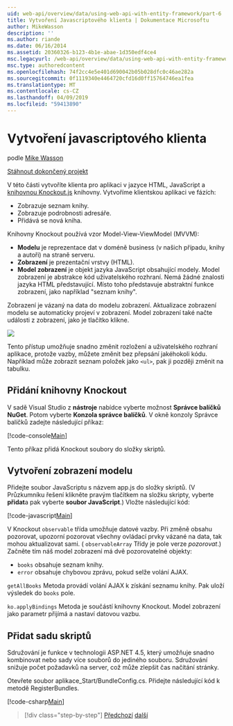 ```yaml
---
uid: web-api/overview/data/using-web-api-with-entity-framework/part-6
title: Vytvoření Javascriptového klienta | Dokumentace Microsoftu
author: MikeWasson
description: ''
ms.author: riande
ms.date: 06/16/2014
ms.assetid: 20360326-b123-4b1e-abae-1d350edf4ce4
msc.legacyurl: /web-api/overview/data/using-web-api-with-entity-framework/part-6
msc.type: authoredcontent
ms.openlocfilehash: 74f2cc4e5e401d690042b05b028dfc0c46ae282a
ms.sourcegitcommit: 0f1119340e4464720cfd16d0ff15764746ea1fea
ms.translationtype: MT
ms.contentlocale: cs-CZ
ms.lasthandoff: 04/09/2019
ms.locfileid: "59413890"
---
```

# <a name="create-the-javascript-client"></a>Vytvoření javascriptového klienta

podle [Mike Wasson](https://github.com/MikeWasson)

[Stáhnout dokončený projekt](https://github.com/MikeWasson/BookService)

V této části vytvoříte klienta pro aplikaci v jazyce HTML, JavaScript a [knihovnou Knockout.js](http://knockoutjs.com/) knihovny. Vytvoříme klientskou aplikaci ve fázích:

- Zobrazuje seznam knihy.
- Zobrazuje podrobnosti adresáře.
- Přidává se nová kniha.

Knihovny Knockout používá vzor Model-View-ViewModel (MVVM):

- **Modelu** je reprezentace dat v doméně business (v našich případu, knihy a autoři) na straně serveru.
- **Zobrazení** je prezentační vrstvy (HTML).
- **Model zobrazení** je objekt jazyka JavaScript obsahující modely. Model zobrazení je abstrakce kód uživatelského rozhraní. Nemá žádné znalosti jazyka HTML představující. Místo toho představuje abstraktní funkce zobrazení, jako například &quot;seznam knihy&quot;.

Zobrazení je vázaný na data do modelu zobrazení. Aktualizace zobrazení modelu se automaticky projeví v zobrazení. Model zobrazení také načte události z zobrazení, jako je tlačítko klikne.

![](part-6/_static/image1.png)

Tento přístup umožňuje snadno změnit rozložení a uživatelského rozhraní aplikace, protože vazby, můžete změnit bez přepsání jakéhokoli kódu. Například může zobrazit seznam položek jako `<ul>`, pak ji později změnit na tabulku.

## <a name="add-the-knockout-library"></a>Přidání knihovny Knockout

V sadě Visual Studio z **nástroje** nabídce vyberte možnost **Správce balíčků NuGet**. Potom vyberte **Konzola správce balíčků**. V okně konzoly Správce balíčků zadejte následující příkaz:

[!code-console[Main](part-6/samples/sample1.cmd)]

Tento příkaz přidá Knockout soubory do složky skriptů.

## <a name="create-the-view-model"></a>Vytvoření zobrazení modelu

Přidejte soubor JavaScriptu s názvem app.js do složky skriptů. (V Průzkumníku řešení klikněte pravým tlačítkem na složku skripty, vyberte **přidat**a pak vyberte **soubor JavaScript**.) Vložte následující kód:

[!code-javascript[Main](part-6/samples/sample2.js)]

V Knockout `observable` třída umožňuje datové vazby. Při změně obsahu pozorovat, upozorní pozorovat všechny ovládací prvky vázané na data, tak mohou aktualizovat sami. ( `observableArray` Třídy je pole verze *pozorovat*.) Začněte tím náš model zobrazení má dvě pozorovatelné objekty:

- `books` obsahuje seznam knihy.
- `error` obsahuje chybovou zprávu, pokud selže volání AJAX.

`getAllBooks` Metoda provádí volání AJAX k získání seznamu knihy. Pak uloží výsledek do `books` pole.

`ko.applyBindings` Metoda je součástí knihovny Knockout. Model zobrazení jako parametr přijímá a nastaví datovou vazbu.

## <a name="add-a-script-bundle"></a>Přidat sadu skriptů

Sdružování je funkce v technologii ASP.NET 4.5, který umožňuje snadno kombinovat nebo sady více souborů do jediného souboru. Sdružování snižuje počet požadavků na server, což může zlepšit čas načítání stránky.

Otevřete soubor aplikace\_Start/BundleConfig.cs. Přidejte následující kód k metodě RegisterBundles.

[!code-csharp[Main](part-6/samples/sample3.cs)]

> [!div class="step-by-step"]
> [Předchozí](part-5.md)
> [další](part-7.md)
